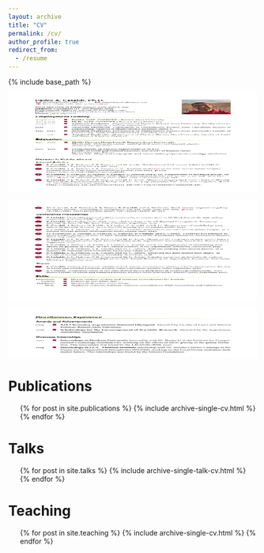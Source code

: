```yaml
---
layout: archive
title: "CV"
permalink: /cv/
author_profile: true
redirect_from:
  - /resume
---
```



{% include base_path %}
<p align="left">
<img src="/images/Pedro_Cataldi_CV__english_1.png"  width="700" height="200">
</p>

<p align="left">
<img src="/images/Pedro_Cataldi_CV__english_2.png"  width="700" height="200">
</p>

<p align="left">
<img src="/images/Pedro_Cataldi_CV__english_3.png"  width="700" height="100">
</p>


Publications
======
  <ul>{% for post in site.publications %}
    {% include archive-single-cv.html %}
  {% endfor %}</ul>
  
Talks
======
  <ul>{% for post in site.talks %}
    {% include archive-single-talk-cv.html %}
  {% endfor %}</ul>
  
Teaching
======
  <ul>{% for post in site.teaching %}
    {% include archive-single-cv.html %}
  {% endfor %}</ul>
  